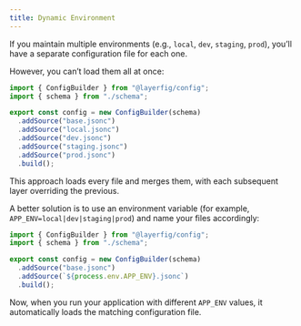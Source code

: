 ```yaml
---
title: Dynamic Environment
---
```


If you maintain multiple environments (e.g., `local`, `dev`, `staging`, `prod`), you’ll have a separate configuration file for each one.

However, you can’t load them all at once:

```ts
import { ConfigBuilder } from "@layerfig/config";
import { schema } from "./schema";

export const config = new ConfigBuilder(schema)
  .addSource("base.jsonc")
  .addSource("local.jsonc")
  .addSource("dev.jsonc")
  .addSource("staging.jsonc")
  .addSource("prod.jsonc")
  .build();
```

This approach loads every file and merges them, with each subsequent layer overriding the previous.

A better solution is to use an environment variable (for example, `APP_ENV=local|dev|staging|prod`) and name your files accordingly:

```ts
import { ConfigBuilder } from "@layerfig/config";
import { schema } from "./schema";

export const config = new ConfigBuilder(schema)
  .addSource("base.jsonc")
  .addSource(`${process.env.APP_ENV}.jsonc`)
  .build();
```

Now, when you run your application with different `APP_ENV` values, it automatically loads the matching configuration file.
